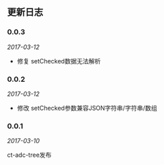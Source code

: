 ## 更新日志

### 0.0.3

*2017-03-12*

- 修复 setChecked数据无法解析

### 0.0.2

*2017-03-12*

- 修改 setChecked参数兼容JSON字符串/字符串/数组

### 0.0.1

*2017-03-10*

ct-adc-tree发布
